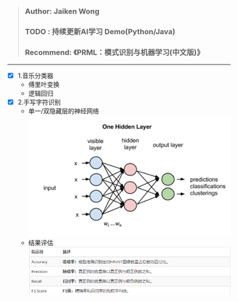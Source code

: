 > ### Author: Jaiken Wong
> ### TODO : 持续更新AI学习 Demo(Python/Java)
> ### Recommend: 《PRML：模式识别与机器学习(中文版)》
---
- [x] 1.音乐分类器
    - 傅里叶变换
    - 逻辑回归
- [x] 2.手写字符识别
    -  单一/双隐藏层的神经网络
    ![2-1](images/onelayer.png)
    - 结果评估
    ![2-2](images/result.png)